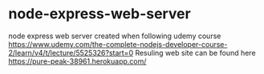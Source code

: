 # node-express-web-server
node express web server created when following udemy course  https://www.udemy.com/the-complete-nodejs-developer-course-2/learn/v4/t/lecture/5525326?start=0
Resuling web site can be found here https://pure-peak-38961.herokuapp.com/
